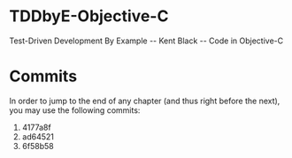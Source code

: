 # TDDbyE-Objective-C
Test-Driven Development By Example -- Kent Black -- Code in Objective-C

# Commits

In order to jump to the end of any chapter (and thus right before the next), you may use the following commits:

1. 4177a8f
2. ad64521
3. 6f58b58